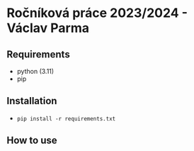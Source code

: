 # Ročníková práce 2023/2024 - Václav Parma
## Requirements
- python (3.11)
- pip

## Installation
- `pip install -r requirements.txt`

## How to use
